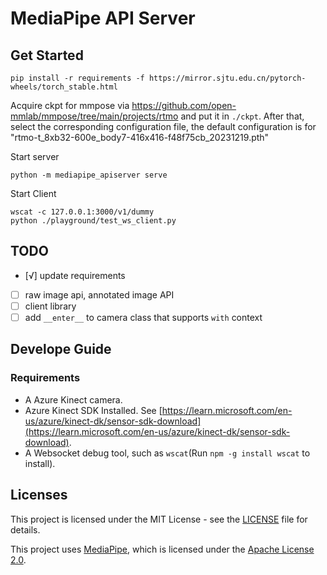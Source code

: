 # MediaPipe API Server

## Get Started

```shell
pip install -r requirements -f https://mirror.sjtu.edu.cn/pytorch-wheels/torch_stable.html
```

Acquire ckpt for mmpose via https://github.com/open-mmlab/mmpose/tree/main/projects/rtmo and put it in `./ckpt`. After that, select the corresponding configuration file, the default configuration is for "rtmo-t_8xb32-600e_body7-416x416-f48f75cb_20231219.pth"

Start server

```shell
python -m mediapipe_apiserver serve
```

Start Client

```shell
wscat -c 127.0.0.1:3000/v1/dummy
python ./playground/test_ws_client.py
```

## TODO

- [√] update requirements
- [ ] raw image api, annotated image API
- [ ] client library
- [ ] add `__enter__` to camera class that supports `with` context

## Develope Guide

### Requirements

- A Azure Kinect camera.
- Azure Kinect SDK Installed. See [https://learn.microsoft.com/en-us/azure/kinect-dk/sensor-sdk-download](https://learn.microsoft.com/en-us/azure/kinect-dk/sensor-sdk-download).
- A Websocket debug tool, such as `wscat`(Run `npm -g install wscat` to install).

## Licenses

This project is licensed under the MIT License - see the [LICENSE](LICENSE) file for details.

This project uses [MediaPipe](https://github.com/google/mediapipe), which is licensed under the [Apache License 2.0](http://www.apache.org/licenses/LICENSE-2.0).

